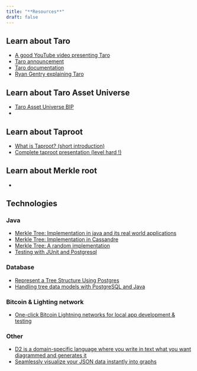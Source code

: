 ```yaml
---
title: "**Resources**"
draft: false
---
```


## Learn about Taro

- [A good YouTube video presenting Taro](https://www.youtube.com/watch?v=-yiTtO_p3Cw)
- [Taro announcement](https://lightning.engineering/posts/2022-4-5-taro-launch/)
- [Taro documentation](https://docs.lightning.engineering/the-lightning-network/taro)
- [Ryan Gentry explaining Taro](https://lnmarkets.substack.com/p/51-ryan-gentry-on-taro-massive-stress)

## Learn about Taro Asset Universe

- [Taro Asset Universe BIP](https://github.com/Roasbeef/bips/blob/bip-taro/bip-taro-universe.mediawiki)
- []()

## Learn about Taproot

- [What is Taproot? (short introduction)](https://river.com/learn/what-is-taproot/)
- [Complete taproot presentation (level hard !)](https://bitcoinops.org/en/schorr-taproot-workshop/)

## Learn about Merkle root

- []()

## Technologies

### Java

- [Merkle Tree: Implementation in java and its real world applications](https://www.pranaybathini.com/2021/05/merkle-tree.html)
- [Merkle Tree: Implementation in Cassandre](https://github.com/apache/cassandra/blob/trunk/src/java/org/apache/cassandra/utils/MerkleTree.java)
- [Merkle Tree: A random implementation](https://github.com/richpl/merkletree/blob/master/src/merkletree/MerkleTree.java)
- [Testing with JUnit and Postgresql](https://www.testcontainers.org/quickstart/junit_5_quickstart/)

### Database

- [Represent a Tree Structure Using Postgres](https://patshaughnessy.net/2017/12/11/trying-to-represent-a-tree-structure-using-postgres)
- [Handling tree data models with PostgreSQL and Java](https://luistrigueiros.medium.com/handling-tree-data-models-with-postgresql-and-java-3c440105dead)

### Bitcoin & Lighting network

- [One-click Bitcoin Lightning networks for local app development & testing](https://lightningpolar.com/)

### Other

- [D2 is a domain-specific language where you write in text what you want diagrammed and generates it](https://d2-lang.com/tour/intro)
- [Seamlessly visualize your JSON data instantly into graphs](https://jsoncrack.com/)
